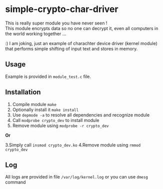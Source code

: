 # simple-crypto-char-driver

This is really super module you have never seen !   
This module encrypts data so no one can decrypt it, even all computers in the world working together ... 

:) I am joking, just an example of charachter device driver (kernel module) that performs simple shifting of input text and stores in memory.   

Usage
-----

Example is provided in `module_test.c` file.    

Installation
------------

1. Compile module `make` 
2. Optionally install it `make install` 
3. Use `depmode -a` to resolve all dependencies and recognize module
4. Call `modprobe crypto_dev` to install module
5. Remove module using `modprobe -r crypto_dev`   

**Or** 

3.Simply call `insmod crypto_dev.ko` 
4.Remove module using `rmmod crypto_dev`

Log
---

All logs are provided in file `/var/log/kernel.log` or you can use `dmesg` command

